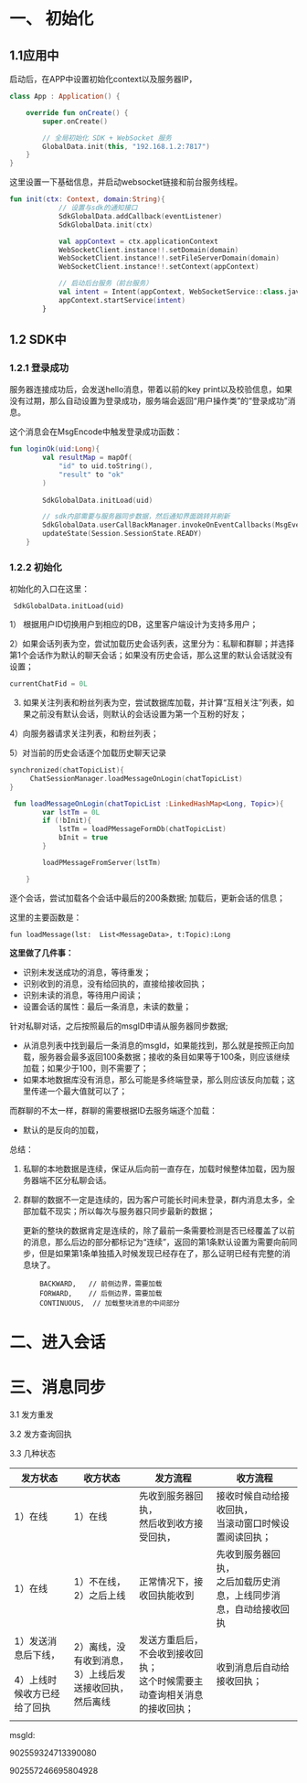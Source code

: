 # 一、 初始化

## 1.1应用中

启动后，在APP中设置初始化context以及服务器IP，

```kotlin
class App : Application() {

    override fun onCreate() {
        super.onCreate()

        // 全局初始化 SDK + WebSocket 服务
        GlobalData.init(this, "192.168.1.2:7817")
    }
}
```

这里设置一下基础信息，并启动websocket链接和前台服务线程。

```kotlin
fun init(ctx: Context, domain:String){
            // 设置与sdk的通知接口
            SdkGlobalData.addCallback(eventListener)
            SdkGlobalData.init(ctx)

            val appContext = ctx.applicationContext
            WebSocketClient.instance!!.setDomain(domain)
            WebSocketClient.instance!!.setFileServerDomain(domain)
            WebSocketClient.instance!!.setContext(appContext)

            // 启动后台服务（前台服务）
            val intent = Intent(appContext, WebSocketService::class.java)
            appContext.startService(intent)
        }
```

## 1.2 SDK中

### 1.2.1 登录成功

服务器连接成功后，会发送hello消息，带着以前的key print以及校验信息，如果没有过期，那么自动设置为登录成功，服务端会返回“用户操作类”的“登录成功”消息。

这个消息会在MsgEncode中触发登录成功函数：

```kotlin
fun loginOk(uid:Long){
        val resultMap = mapOf(
            "id" to uid.toString(),
            "result" to "ok"
        )
   
        SdkGlobalData.initLoad(uid)

        // sdk内部需要与服务器同步数据，然后通知界面跳转并刷新
        SdkGlobalData.userCallBackManager.invokeOnEventCallbacks(MsgEventType.LOGIN_OK, 0,0L, 0L, resultMap)
        updateState(Session.SessionState.READY)
    }
```



### 1.2.2 初始化

 初始化的入口在这里：

```
 SdkGlobalData.initLoad(uid)
```

1） 根据用户ID切换用户到相应的DB，这里客户端设计为支持多用户；

2）如果会话列表为空，尝试加载历史会话列表，这里分为：私聊和群聊；并选择第1个会话作为默认的聊天会话；如果没有历史会话，那么这里的默认会话就没有设置；

```kotlin
currentChatFid = 0L
```

3) 如果关注列表和粉丝列表为空，尝试数据库加载，并计算“互相关注”列表，如果之前没有默认会话，则默认的会话设置为第一个互粉的好友；

4）向服务器请求关注列表，和粉丝列表；

5）对当前的历史会话逐个加载历史聊天记录

```kotlin
synchronized(chatTopicList){
     ChatSessionManager.loadMessageOnLogin(chatTopicList)
}

 fun loadMessageOnLogin(chatTopicList :LinkedHashMap<Long, Topic>){
        var lstTm = 0L
        if (!bInit){
            lstTm = loadPMessageFormDb(chatTopicList)
            bInit = true
        }

        loadPMessageFromServer(lstTm)

    }
```

逐个会话，尝试加载各个会话中最后的200条数据; 加载后，更新会话的信息；

这里的主要函数是：

```
fun loadMessage(lst:  List<MessageData>, t:Topic):Long
```

**这里做了几件事：**

- 识别未发送成功的消息，等待重发；
- 识别收到的消息，没有给回执的，直接给接收回执；
- 识别未读的消息，等待用户阅读；
- 设置会话的属性：最后一条消息，未读的数量；



针对私聊对话，之后按照最后的msgID申请从服务器同步数据;

- 从消息列表中找到最后一条消息的msgId，如果能找到，那么就是按照正向加载，服务器会最多返回100条数据；接收的条目如果等于100条，则应该继续加载；如果少于100，则不需要了；
- 如果本地数据库没有消息，那么可能是多终端登录，那么则应该反向加载；这里传递一个最大值就可以了；

而群聊的不太一样，群聊的需要根据ID去服务端逐个加载：

- 默认的是反向的加载，

总结：

1. 私聊的本地数据是连续，保证从后向前一直存在，加载时候整体加载，因为服务器端不区分私聊会话。

2. 群聊的数据不一定是连续的，因为客户可能长时间未登录，群内消息太多，全部加载不现实；所以每次与服务器只同步最新的数据；

   更新的整块的数据肯定是连续的，除了最前一条需要检测是否已经覆盖了以前的消息，那么后边的部分都标记为“连续”，返回的第1条默认设置为需要向前同步，但是如果第1条单独插入时候发现已经存在了，那么证明已经有完整的消息块了。

   ```
       BACKWARD,   // 前侧边界，需要加载
       FORWARD,    // 后侧边界，需要加载
       CONTINUOUS,  // 加载整块消息的中间部分
   ```



# 二、进入会话



# 三、消息同步

3.1 发方重发

3.2 发方查询回执

3.3 几种状态

| 发方状态                                                   | 收方状态                                                     | 发方流程                                                     | 收方流程                                                     |
| ---------------------------------------------------------- | ------------------------------------------------------------ | ------------------------------------------------------------ | ------------------------------------------------------------ |
| 1）在线                                                    | 1）在线                                                      | 先收到服务器回执，<br />然后收到收方接受回执，<br />         | 接收时候自动给接收回执，<br />当滚动窗口时候设置阅读回执；   |
| 1）在线                                                    | 1）不在线，<br />2）之后上线                                 | 正常情况下，接收回执能收到<br />                             | 先收到服务器回执，<br />之后加载历史消息，上线同步消息，自动给接收回执 |
| 1）发送消息后下线，<br /><br />4）上线时候收方已经给了回执 | 2）离线，没有收到消息，<br />3）上线后发送接收回执，然后离线 | 发送方重启后，不会收到接收回执；<br />这个时候需要主动查询相关消息的接收回执； | 收到消息后自动给接收回执；                                   |
|                                                            |                                                              |                                                              |                                                              |

msgId: 

902559324713390080

902557246695804928